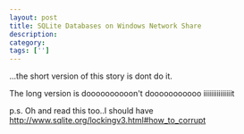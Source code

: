 ```yaml
---
layout: post
title: SQLite Databases on Windows Network Share
description: 
category:
tags: ['']
---
```


...the short version of this story is dont do it.

The long version is 
doooooooooon't dooooooooooo iiiiiiiiiiiiiiit


p.s. Oh and read this too..I should have
http://www.sqlite.org/lockingv3.html#how_to_corrupt